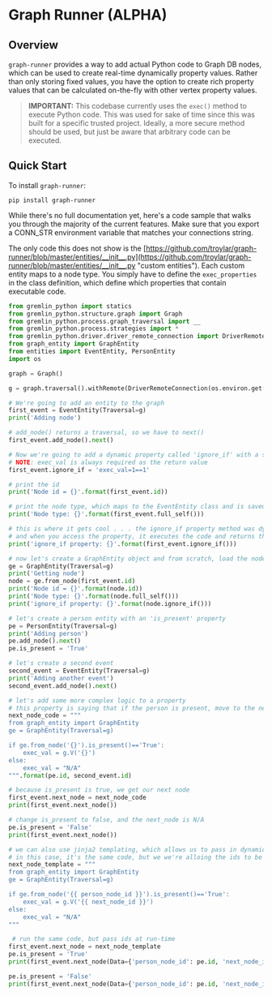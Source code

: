 # Graph Runner (ALPHA)
## Overview
`graph-runner` provides a way to add actual Python code to Graph DB nodes, which can be used to create real-time dynamically property values. Rather than only storing fixed values, you have the option to create rich property values that can be calculated on-the-fly with other vertex property values.

> **IMPORTANT:** This codebase currently uses the `exec()` method to execute Python code. This was
> used for sake of time since this was built for a specific trusted project. Ideally, a more secure
> method should be used, but just be aware that arbitrary code can be executed.

## Quick Start
To install `graph-runner`:

    pip install graph-runner

While there's no full documentation yet, here's a code sample that walks you through the majority of the current features. Make sure that you export a CONN_STR environment variable that matches your connections string.

The only code this does not show is the [https://github.com/troylar/graph-runner/blob/master/entities/__init__.py](https://github.com/troylar/graph-runner/blob/master/entities/__init__.py "custom entities"). Each custom entity maps to a node type. You simply have to define the `exec_properties` in the class definition, which define which properties that contain executable code.

```python
from gremlin_python import statics
from gremlin_python.structure.graph import Graph
from gremlin_python.process.graph_traversal import __
from gremlin_python.process.strategies import *
from gremlin_python.driver.driver_remote_connection import DriverRemoteConnection
from graph_entity import GraphEntity
from entities import EventEntity, PersonEntity
import os

graph = Graph()

g = graph.traversal().withRemote(DriverRemoteConnection(os.environ.get('CONN_STR'),'g'))

# We're going to add an entity to the graph
first_event = EventEntity(Traversal=g)
print('Adding node')

# add_node() returns a traversal, so we have to next()
first_event.add_node().next()

# Now we're going to add a dynamic property called 'ignore_if' with a simple boolean piece of code
# NOTE: exec_val is always required as the return value
first_event.ignore_if = 'exec_val=1==1'

# print the id
print('Node id = {}'.format(first_event.id))

# print the node type, which maps to the EventEntity class and is saved as a property in the graph
print('Node type: {}'.format(first_event.full_self()))

# this is where it gets cool . . . the ignore_if property method was dynamically added to the python object
# and when you access the property, it executes the code and returns the value
print('ignore_if property: {}'.format(first_event.ignore_if()))

# now let's create a GraphEntity object and from scratch, load the node we just created
ge = GraphEntity(Traversal=g)
print('Getting node')
node = ge.from_node(first_event.id)
print('Node id = {}'.format(node.id))
print('Node type: {}'.format(node.full_self()))
print('ignore_if property: {}'.format(node.ignore_if()))

# let's create a person entity with an 'is_present' property
pe = PersonEntity(Traversal=g)
print('Adding person')
pe.add_node().next()
pe.is_present = 'True'

# let's create a second event
second_event = EventEntity(Traversal=g)
print('Adding another event')
second_event.add_node().next()

# let's add some more complex logic to a property
# this property is saying that if the person is present, move to the next event
next_node_code = """
from graph_entity import GraphEntity
ge = GraphEntity(Traversal=g)

if ge.from_node('{}').is_present()=='True':
    exec_val = g.V('{}')
else:
    exec_val = "N/A"
""".format(pe.id, second_event.id)

# because is_present is true, we get our next node
first_event.next_node = next_node_code
print(first_event.next_node())

# change is_present to false, and the next_node is N/A
pe.is_present = 'False'
print(first_event.next_node())

# we can also use jinja2 templating, which allows us to pass in dynamic values at run-time
# in this case, it's the same code, but we we're alloing the ids to be passed in at run-time
next_node_template = """
from graph_entity import GraphEntity
ge = GraphEntity(Traversal=g)

if ge.from_node('{{ person_node_id }}').is_present()=='True':
    exec_val = g.V('{{ next_node_id }}')
else:
    exec_val = "N/A"
"""

 # run the same code, but pass ids at run-time
first_event.next_node = next_node_template
pe.is_present = 'True'
print(first_event.next_node(Data={'person_node_id': pe.id, 'next_node_id': second_event.id}))

pe.is_present = 'False'
print(first_event.next_node(Data={'person_node_id': pe.id, 'next_node_id': second_event.id}))
```
